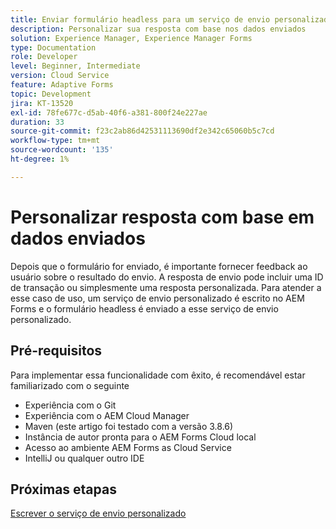 ```yaml
---
title: Enviar formulário headless para um serviço de envio personalizado
description: Personalizar sua resposta com base nos dados enviados
solution: Experience Manager, Experience Manager Forms
type: Documentation
role: Developer
level: Beginner, Intermediate
version: Cloud Service
feature: Adaptive Forms
topic: Development
jira: KT-13520
exl-id: 78fe677c-d5ab-40f6-a381-800f24e227ae
duration: 33
source-git-commit: f23c2ab86d42531113690df2e342c65060b5c7cd
workflow-type: tm+mt
source-wordcount: '135'
ht-degree: 1%

---
```


# Personalizar resposta com base em dados enviados

Depois que o formulário for enviado, é importante fornecer feedback ao usuário sobre o resultado do envio. A resposta de envio pode incluir uma ID de transação ou simplesmente uma resposta personalizada. Para atender a esse caso de uso, um serviço de envio personalizado é escrito no AEM Forms e o formulário headless é enviado a esse serviço de envio personalizado.

## Pré-requisitos

Para implementar essa funcionalidade com êxito, é recomendável estar familiarizado com o seguinte

* Experiência com o Git
* Experiência com o AEM Cloud Manager
* Maven (este artigo foi testado com a versão 3.8.6)
* Instância de autor pronta para o AEM Forms Cloud local
* Acesso ao ambiente AEM Forms as Cloud Service
* IntelliJ ou qualquer outro IDE


## Próximas etapas

[Escrever o serviço de envio personalizado](./custom-submit-service.md)
